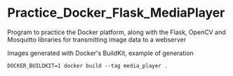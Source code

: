 # Practice_Docker_Flask_MediaPlayer
Program to practice the Docker platform, along with the Flask, OpenCV and Mosquitto libraries for transmitting image data to a webserver 

Images generated with Docker's BuildKit, example of generation

```commandline
DOCKER_BUILDKIT=1 docker build --tag media_player .
```